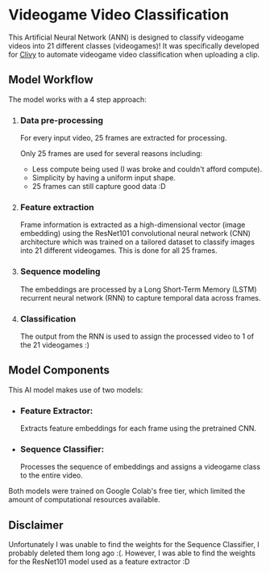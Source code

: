 # Videogame Video Classification
This Artificial Neural Network (ANN) is designed to classify videogame videos into 21 different classes (videogames)! It was specifically developed for [Clivy](https://github.com/juanmartin8a/Clivy) to automate videogame video classification when uploading a clip.

## Model Workflow
The model works with a 4 step approach:
  1. ### Data pre-processing
      For every input video, 25 frames are extracted for processing.
  
      Only 25 frames are used for several reasons including:
        - Less compute being used (I was broke and couldn't afford compute).
        - Simplicity by having a uniform input shape.
        - 25 frames can still capture good data :D

  2. ### Feature extraction
      Frame information is extracted as a high-dimensional vector (image embedding) using the ResNet101 convolutional neural network (CNN) architecture which was trained on a tailored dataset to classify images into 21 different videogames. This is done for all 25 frames.

  3. ### Sequence modeling
      The embeddings are processed by a Long Short-Term Memory (LSTM) recurrent neural network (RNN) to capture temporal data across frames.

  4. ### Classification
      The output from the RNN is used to assign the processed video to 1 of the 21 videogames :)

## Model Components
This AI model makes use of two models:
  - ### Feature Extractor:
    Extracts feature embeddings for each frame using the pretrained CNN.
  - ### Sequence Classifier:
    Processes the sequence of embeddings and assigns a videogame class to the entire video.

Both models were trained on Google Colab's free tier, which limited the amount of computational resources available.

## Disclaimer
Unfortunately I was unable to find the weights for the Sequence Classifier, I probably deleted them long ago :(. However, I was able to find the weights for the ResNet101 model used as a feature extractor :D

